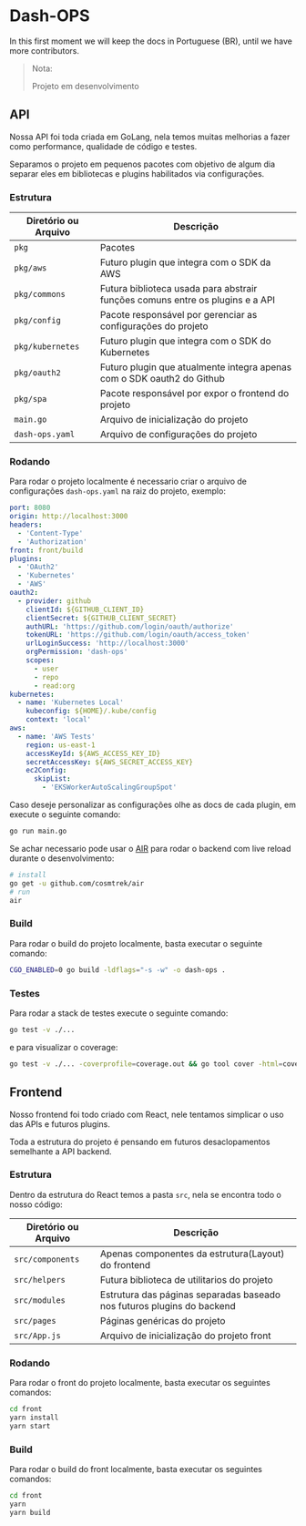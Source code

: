 # Dash-OPS

In this first moment we will keep the docs in Portuguese (BR), until we have more contributors.

> Nota:
>
> Projeto em desenvolvimento

## API

Nossa API foi toda criada em GoLang, nela temos muitas melhorias a fazer como performance, qualidade de código e testes.

Separamos o projeto em pequenos pacotes com objetivo de algum dia separar eles em bibliotecas e plugins habilitados via configurações.

### Estrutura

| Diretório ou Arquivo | Descrição                                                                     |
| -------------------- | ----------------------------------------------------------------------------- |
| `pkg`                | Pacotes                                                                       |
| `pkg/aws`            | Futuro plugin que integra com o SDK da AWS                                    |
| `pkg/commons`        | Futura biblioteca usada para abstrair funções comuns entre os plugins e a API |
| `pkg/config`         | Pacote responsável por gerenciar as configurações do projeto                  |
| `pkg/kubernetes`     | Futuro plugin que integra com o SDK do Kubernetes                             |
| `pkg/oauth2`         | Futuro plugin que atualmente integra apenas com o SDK oauth2 do Github        |
| `pkg/spa`            | Pacote responsável por expor o frontend do projeto                            |
| `main.go`            | Arquivo de inicialização do projeto                                           |
| `dash-ops.yaml`      | Arquivo de configurações do projeto                                           |

### Rodando

Para rodar o projeto localmente é necessario criar o arquivo de configurações `dash-ops.yaml` na raiz do projeto, exemplo:

```yaml
port: 8080
origin: http://localhost:3000
headers:
  - 'Content-Type'
  - 'Authorization'
front: front/build
plugins:
  - 'OAuth2'
  - 'Kubernetes'
  - 'AWS'
oauth2:
  - provider: github
    clientId: ${GITHUB_CLIENT_ID}
    clientSecret: ${GITHUB_CLIENT_SECRET}
    authURL: 'https://github.com/login/oauth/authorize'
    tokenURL: 'https://github.com/login/oauth/access_token'
    urlLoginSuccess: 'http://localhost:3000'
    orgPermission: 'dash-ops'
    scopes:
      - user
      - repo
      - read:org
kubernetes:
  - name: 'Kubernetes Local'
    kubeconfig: ${HOME}/.kube/config
    context: 'local'
aws:
  - name: 'AWS Tests'
    region: us-east-1
    accessKeyId: ${AWS_ACCESS_KEY_ID}
    secretAccessKey: ${AWS_SECRET_ACCESS_KEY}
    ec2Config:
      skipList:
        - 'EKSWorkerAutoScalingGroupSpot'
```

Caso deseje personalizar as configurações olhe as docs de cada plugin, em execute o seguinte comando:

```sh
go run main.go
```

Se achar necessario pode usar o [AIR](https://github.com/cosmtrek/air) para rodar o backend com live reload durante o desenvolvimento:

```sh
# install
go get -u github.com/cosmtrek/air
# run
air
```

### Build

Para rodar o build do projeto localmente, basta executar o seguinte comando:

```sh
CGO_ENABLED=0 go build -ldflags="-s -w" -o dash-ops .
```

### Testes

Para rodar a stack de testes execute o seguinte comando:

```sh
go test -v ./...
```

e para visualizar o coverage:

```sh
go test -v ./... -coverprofile=coverage.out && go tool cover -html=coverage.out
```

## Frontend

Nosso frontend foi todo criado com React, nele tentamos simplicar o uso das APIs e futuros plugins.

Toda a estrutura do projeto é pensando em futuros desaclopamentos semelhante a API backend.

### Estrutura

Dentro da estrutura do React temos a pasta `src`, nela se encontra todo o nosso código:

| Diretório ou Arquivo | Descrição                                                              |
| -------------------- | ---------------------------------------------------------------------- |
| `src/components`     | Apenas componentes da estrutura(Layout) do frontend                    |
| `src/helpers`        | Futura biblioteca de utilitarios do projeto                            |
| `src/modules`        | Estrutura das páginas separadas baseado nos futuros plugins do backend |
| `src/pages`          | Páginas genéricas do projeto                                           |
| `src/App.js`         | Arquivo de inicialização do projeto front                              |

### Rodando

Para rodar o front do projeto localmente, basta executar os seguintes comandos:

```sh
cd front
yarn install
yarn start
```

### Build

Para rodar o build do front localmente, basta executar os seguintes comandos:

```sh
cd front
yarn
yarn build
```
